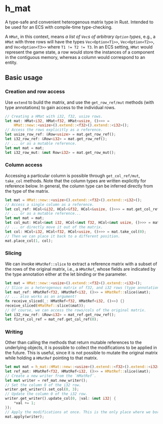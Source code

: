 # h_mat

A type-safe and convenient heterogenous matrix type in Rust. Intended to be used for an ECS with compile-time type-checking. 

A `HMat`, in this context, means *a list of `Vec`s of arbitrary `Option` types*, e.g., a `HMat` with three rows will have the types `Vec<Option<T1>>`, `Vec<Option<T2>>`, and `Vec<Option<T3>>` where `T1 != T2 != T3`. In an ECS setting, `HMat` would represent the game state, a row would store the instances of a component in the contiguous memory, whereas a column would correspond to an entity.

## Basic usage

### Creation and row access

Use `extend` to build the matrix, and use the `get_row_ref/mut` methods (with type annotations) to gain access to the individual rows.

```rust
// Creating a HMat with i32, f32, usize rows.
let mat: HMat<i32, HMat<f32, HMat<usize, ()>>> = 
    HMat::new::<usize>().extend::<f32>().extend::<i32>();
// Access the rows explicitly as a reference.
let usize_row_ref: &Row<usize> = mat.get_row_ref();
let i32_row_ref: &Row<i32> = mat.get_row_ref();
// ... or as a mutable reference.
let mut mat = mat;
let i32_row_mut: &mut Row<i32> = mat.get_row_mut();
```

### Column access

Accessing a particular column is possible through `get_col_ref/mut`, `take_col` methods. Note that the column types are written explicitly for reference below. In general, the column type can be inferred directly from the type of the matrix.

```rust
let mat = HMat::new::<usize>().extend::<f32>().extend::<i32>();
// Access a single column as a reference.
let col_ref: HCol<&i32, HCol<&f32, HCol<&usize, ()>>> = mat.get_col_ref(0);
// ... or as a mutable reference...
let mut mat = mat;
let col_mut: HCol<&mut i32, HCol<&mut f32, HCol<&mut usize, ()>>> = mat.get_col_mut(0);
// ... or directly move it out of the matrix.
let col: HCol<i32, HCol<f32, HCol<usize, ()>>> = mat.take_col(0);
// Then we can place it back to a different position.
mat.place_col(1, col);
```

### Slicing

We can invoke `HMatRef::slice` to extract a reference matrix with a subset of the rows of the original matrix, i.e., a `HMatRef`, whose fields are indicated by the type annotation either at the let binding or the parameter. 

```rust
let mat = HMat::new::<usize>().extend::<f32>().extend::<i32>();
// Slice as a heterogenous matrix of f32, and i32 rows (type annotations are necessary!)
let mat_ref: HMatRef<f32, HMatRef<i32, ()>> = HMatRef::slice(&mat);
// ... also works as an argument!
fn receive_sliced(_: HMatRef<f32, HMatRef<i32, ()>>) {}
receive_sliced(HMatRef::slice(&mat));
// Of course, we can access the rows/cols of the original matrix.
let i32_row_ref: &Row<i32> = mat_ref.get_row_ref();
let first_col_ref = mat_ref.get_col_ref(0);
```

### Writing

Other than calling the methods that return mutable references to the underlying objects, it is possible to collect the modifications to be applied in the future. This is useful, since it is not possible to mutate the original matrix while holding a `HMatRef` pointing to that matrix.

```rust
let mut mat = h_mat::HMat::new::<usize>().extend::<f32>().extend::<i32>();
let ref_mat: HMatRef<f32, HMatRef<i32, ()>> = HMatRef::slice(&mat);
// Create a new writer from the `HMatRef`.
let mut writer = ref_mat.new_writer();
// Set the column 0 of the i32 row.
writer.get_writer().set_col(0, 3);
// Update the column 0 of the i32 row.
writer.get_writer().update_col(0, |val: &mut i32| {
    *val += 1;
});
// Apply the modifications at once. This is the only place where we borrow `mat` by mutable reference.
mat.apply(writer);
```
